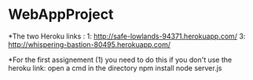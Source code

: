 # WebAppProject

*The two Heroku links :
1: http://safe-lowlands-94371.herokuapp.com/
3: http://whispering-bastion-80495.herokuapp.com/

*For the first assignement (1) you need to do this if you don't use the heroku link:
open a cmd in the directory 
npm install
node server.js
